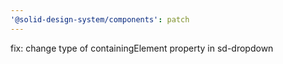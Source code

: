 ```yaml
---
'@solid-design-system/components': patch
---
```


fix: change type of containingElement property in sd-dropdown

